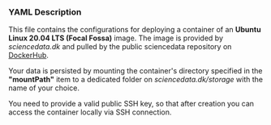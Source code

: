 ### YAML Description

This file contains the configurations for deploying a container of an **Ubuntu Linux 20.04 LTS (Focal Fossa)** image. The image is provided by *sciencedata.dk* and pulled by the public sciencedata repository on [DockerHub](https://hub.docker.com/r/sciencedata/ubuntu_focal_sciencedata). 

Your data is persisted by mounting the container's directory specified in the **"mountPath"** item to a dedicated folder on *sciencedata.dk/storage* with the name of your choice. 

You need to provide a valid public SSH key, so that after creation you can access the container locally via SSH connection.  

